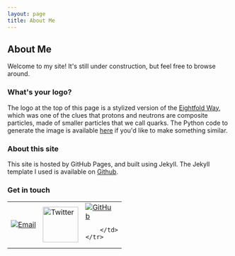 ```yaml
---
layout: page
title: About Me
---
```

## About Me

Welcome to my site! It's still under construction, but feel free to browse around. 

### What's your logo?
The logo at the top of this page is a stylized version of the [Eightfold Way](https://en.wikipedia.org/wiki/Eightfold_Way_(physics)), which was one of the clues that protons and neutrons are composite particles, made of smaller particles that we call quarks. The Python code to generate the image is available [here](https://github.com/christian-johnson/christian-johnson.github.io/blob/master/logo.py) if you'd like to make something similar.

### About this site
This site is hosted by GitHub Pages, and built using Jekyll. The Jekyll template I used is available on [Github](https://github.com/KingFelix/emerald/archive/master.zip).


### Get in touch
<table width="70%" height="100%" border="0" align="center">
	<tr>
		<td>
			<a href="mailto:arcjohns@ucsc.edu"><img src="{{ "/img/mail_logo.svg" | prepend: site.baseurl | replace: '//', '/' }}" alt="Email" style="max-height: 80px; max-width: 80px;"></a>
		</td>
		<td>
			<a href="https://twitter.com/cjxc"><img src="{{ "/img/twitter_logo.svg" | prepend: site.baseurl | replace: '//', '/' }}" alt="Twitter" height='80' width='80' style="max-height: 80px; max-width: 80px;"></a>
		</td>
		<td>
			<a href="https://github.com/christian-johnson"><img src="{{ "/img/github_logo.png" | prepend: site.baseurl | replace: '//', '/' }}" alt="GitHub" style="max-height: 60px; max-width: 60px;"></a>
			
		</td>
	</tr>
</table>

<br>
### Licensing, etc
The contents of my GitHub are released under the <a href="/MIT_License.txt">MIT License</a>. 
The email icon above is made by <a href="http://www.flaticon.com/authors/gregor-cresnar" title="Gregor Cresnar">Gregor Cresnar</a> from <a href="http://www.flaticon.com" title="Flaticon">www.flaticon.com</a> and is licensed by <a href="http://creativecommons.org/licenses/by/3.0/" title="Creative Commons BY 3.0" target="_blank">CC 3.0 BY</a>